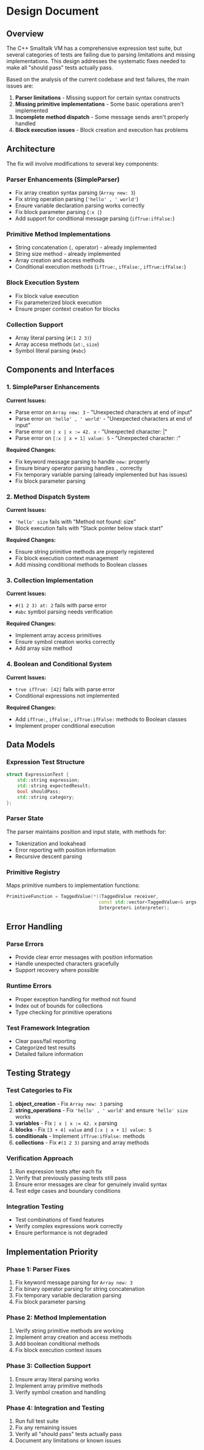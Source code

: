 # Design Document

## Overview

The C++ Smalltalk VM has a comprehensive expression test suite, but several categories of tests are failing due to parsing limitations and missing implementations. This design addresses the systematic fixes needed to make all "should pass" tests actually pass.

Based on the analysis of the current codebase and test failures, the main issues are:

1. **Parser limitations** - Missing support for certain syntax constructs
2. **Missing primitive implementations** - Some basic operations aren't implemented
3. **Incomplete method dispatch** - Some message sends aren't properly handled
4. **Block execution issues** - Block creation and execution has problems

## Architecture

The fix will involve modifications to several key components:

### Parser Enhancements (SimpleParser)

- Fix array creation syntax parsing (`Array new: 3`)
- Fix string operation parsing (`'hello' , ' world'`)
- Ensure variable declaration parsing works correctly
- Fix block parameter parsing (`:x |`)
- Add support for conditional message parsing (`ifTrue:ifFalse:`)

### Primitive Method Implementations

- String concatenation (`,` operator) - already implemented
- String size method - already implemented
- Array creation and access methods
- Conditional execution methods (`ifTrue:`, `ifFalse:`, `ifTrue:ifFalse:`)

### Block Execution System

- Fix block value execution
- Fix parameterized block execution
- Ensure proper context creation for blocks

### Collection Support

- Array literal parsing (`#(1 2 3)`)
- Array access methods (`at:`, `size`)
- Symbol literal parsing (`#abc`)

## Components and Interfaces

### 1. SimpleParser Enhancements

**Current Issues:**

- Parse error on `Array new: 3` - "Unexpected characters at end of input"
- Parse error on `'hello' , ' world'` - "Unexpected characters at end of input"
- Parse error on `| x | x := 42. x` - "Unexpected character: |"
- Parse error on `[:x | x + 1] value: 5` - "Unexpected character: :"

**Required Changes:**

- Fix keyword message parsing to handle `new:` properly
- Ensure binary operator parsing handles `,` correctly
- Fix temporary variable parsing (already implemented but has issues)
- Fix block parameter parsing

### 2. Method Dispatch System

**Current Issues:**

- `'hello' size` fails with "Method not found: size"
- Block execution fails with "Stack pointer below stack start"

**Required Changes:**

- Ensure string primitive methods are properly registered
- Fix block execution context management
- Add missing conditional methods to Boolean classes

### 3. Collection Implementation

**Current Issues:**

- `#(1 2 3) at: 2` fails with parse error
- `#abc` symbol parsing needs verification

**Required Changes:**

- Implement array access primitives
- Ensure symbol creation works correctly
- Add array size method

### 4. Boolean and Conditional System

**Current Issues:**

- `true ifTrue: [42]` fails with parse error
- Conditional expressions not implemented

**Required Changes:**

- Add `ifTrue:`, `ifFalse:`, `ifTrue:ifFalse:` methods to Boolean classes
- Implement proper conditional execution

## Data Models

### Expression Test Structure

```cpp
struct ExpressionTest {
    std::string expression;
    std::string expectedResult;
    bool shouldPass;
    std::string category;
};
```

### Parser State

The parser maintains position and input state, with methods for:

- Tokenization and lookahead
- Error reporting with position information
- Recursive descent parsing

### Primitive Registry

Maps primitive numbers to implementation functions:

```cpp
PrimitiveFunction = TaggedValue(*)(TaggedValue receiver,
                                  const std::vector<TaggedValue>& args,
                                  Interpreter& interpreter);
```

## Error Handling

### Parse Errors

- Provide clear error messages with position information
- Handle unexpected characters gracefully
- Support recovery where possible

### Runtime Errors

- Proper exception handling for method not found
- Index out of bounds for collections
- Type checking for primitive operations

### Test Framework Integration

- Clear pass/fail reporting
- Categorized test results
- Detailed failure information

## Testing Strategy

### Test Categories to Fix

1. **object_creation** - Fix `Array new: 3` parsing
2. **string_operations** - Fix `'hello' , ' world'` and ensure `'hello' size` works
3. **variables** - Fix `| x | x := 42. x` parsing
4. **blocks** - Fix `[3 + 4] value` and `[:x | x + 1] value: 5`
5. **conditionals** - Implement `ifTrue:ifFalse:` methods
6. **collections** - Fix `#(1 2 3)` parsing and array methods

### Verification Approach

1. Run expression tests after each fix
2. Verify that previously passing tests still pass
3. Ensure error messages are clear for genuinely invalid syntax
4. Test edge cases and boundary conditions

### Integration Testing

- Test combinations of fixed features
- Verify complex expressions work correctly
- Ensure performance is not degraded

## Implementation Priority

### Phase 1: Parser Fixes

1. Fix keyword message parsing for `Array new: 3`
2. Fix binary operator parsing for string concatenation
3. Fix temporary variable declaration parsing
4. Fix block parameter parsing

### Phase 2: Method Implementation

1. Verify string primitive methods are working
2. Implement array creation and access methods
3. Add boolean conditional methods
4. Fix block execution context issues

### Phase 3: Collection Support

1. Ensure array literal parsing works
2. Implement array primitive methods
3. Verify symbol creation and handling

### Phase 4: Integration and Testing

1. Run full test suite
2. Fix any remaining issues
3. Verify all "should pass" tests actually pass
4. Document any limitations or known issues
